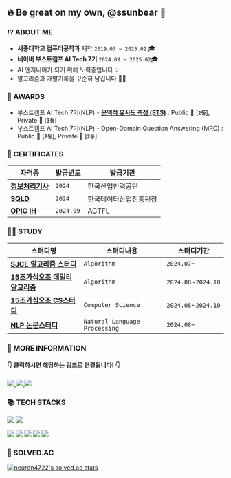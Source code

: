 ## 🔥 Be great on my own, @ssunbear 🐻

### ⁉️ ABOUT ME
- **세종대학교 컴퓨터공학과** 재학 `2019.03 ~ 2025.02` 🎓
- **네이버 부스트캠프 AI Tech 7기** `2024.08 ~ 2025.02`🎓
- AI 엔지니어가 되기 위해 노력중입니다 💡 
- 알고리즘과 개발기록을 꾸준히 남깁니다 ✍🏻

### 💎 AWARDS
- 부스트캠프 AI Tech 7기(NLP) - [**문맥적 유사도 측정 (STS)**](https://github.com/boostcampaitech7/level1-semantictextsimilarity-nlp-15) : Public 🥈 [**`2등`**], Private 🥉 [**`3등`**] 
- 부스트캠프 AI Tech 7기(NLP) - Open-Domain Question Answering (MRC) : Public 🥈 [**`2등`**], Private 🥈 [**`2등`**] 

### 💎 CERTIFICATES
| **자격증** | **발급년도** | **발급기관**  |
| -------- | ------------| ----------- |
|[**정보처리기사**](https://www.notion.so/ssunbear/3c195ae5b2c24987a7da0aea9ff6b953) |`2024`|한국산업인력공단|
|[**SQLD**](https://www.notion.so/ssunbear/SQLD-25d1dafef4bd4dd5bcbd95955a6b3c81) |`2024`|한국데이터산업진흥원장|
|[**OPIC IH**](https://www.notion.so/ssunbear/OPIC-0119671a1a7c4265a695bc0b122edee5)|`2024.09`|ACTFL |

### ✍🏻 STUDY
|**스터디명**|**스터디내용**|**스터디기간**|
| -------- | ------------| ----------- |
|[**SJCE 알고리즘 스터디**](https://github.com/j2noo/SJCE_Algorithm_Study)|`Algorithm`|`2024.07~`|
|[**15조가십오조 데일리 알고리즘**](https://github.com/AI-Tech-7th-NLP-15/Daily-PS)|`Algorithm`|`2024.08`~`2024.10`|
|[**15조가십오조 CS스터디**](https://github.com/AI-Tech-7th-NLP-15/CS-Study)|`Computer Science`|`2024.08`~`2024.10`|
|[**NLP 논문스터디**](https://github.com/ssunbear/Paper_Review)|`Natural Language Processing`|`2024.08~`|

### 📃 MORE INFORMATION
####   👇 클릭하시면 해당하는 링크로 연결됩니다! 👇
<a href="https://ssunbear.notion.site/ea1f7e630a0346bdbf19a5407c9e1592"/>
  <img src="https://img.shields.io/badge/Notion-000000.svg?&style=for-the-badge&logo=Notion&logoColor=white"/> </a>
<a href="https://define-me.tistory.com/"/>
   <img src="https://img.shields.io/badge/Tistory-FD5F07.svg?&style=for-the-badge&logo=Tistory&logoColor=white"/> </a>
<a href="https://blog.naver.com/define_me">
   <img src="https://img.shields.io/badge/BLOG-03C75A.svg?&style=for-the-badge&logo=Naver&logoColor=white"/> </a>

### 📚 TECH STACKS
<img src="https://img.shields.io/badge/Python-3776AB?style=for-the-badge&logo=Python&logoColor=white"> <img src="https://img.shields.io/badge/PyTorch-EE4C2C?style=for-the-badge&logo=PyTorch&logoColor=white">

<img src="https://img.shields.io/badge/java-007396?style=for-the-badge&logo=java&logoColor=white"> <img src="https://img.shields.io/badge/spring-6DB33F?style=for-the-badge&logo=spring&logoColor=white"> <img src="https://img.shields.io/badge/postgresql-4169E1?style=for-the-badge&logo=postgresql&logoColor=white"> <img src="https://img.shields.io/badge/Docker-2496ED?style=for-the-badge&logo=Docker&logoColor=white"> <img src="https://img.shields.io/badge/Git-F05032?style=for-the-badge&logo=Git&logoColor=white"> 

### 📜 SOLVED.AC
[![neuron4722's solved.ac stats](https://github-readme-solvedac.hyp3rflow.vercel.app/api/?handle=neuron4722)](https://solved.ac/profile/neuron4722)

